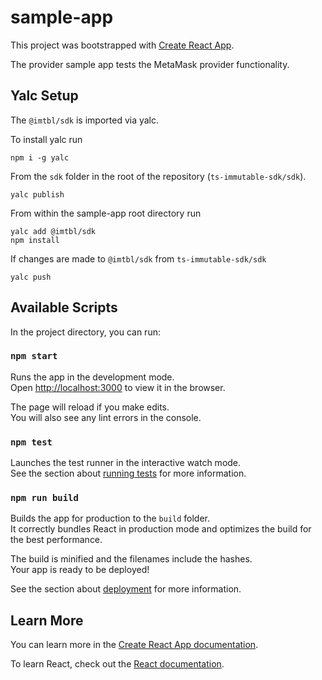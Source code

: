 # sample-app

This project was bootstrapped with [Create React App](https://github.com/facebook/create-react-app).

The provider sample app tests the MetaMask provider functionality.

## Yalc Setup

The `@imtbl/sdk` is imported via yalc. 

To install yalc run

```
npm i -g yalc
```

From the `sdk` folder in the root of the repository (`ts-immutable-sdk/sdk`).

```
yalc publish
```

From within the sample-app root directory run

```
yalc add @imtbl/sdk
npm install
```

If changes are made to `@imtbl/sdk` from `ts-immutable-sdk/sdk`

```
yalc push
```

## Available Scripts

In the project directory, you can run:

### `npm start`

Runs the app in the development mode.\
Open [http://localhost:3000](http://localhost:3000) to view it in the browser.

The page will reload if you make edits.\
You will also see any lint errors in the console.

### `npm test`

Launches the test runner in the interactive watch mode.\
See the section about [running tests](https://facebook.github.io/create-react-app/docs/running-tests) for more information.

### `npm run build`

Builds the app for production to the `build` folder.\
It correctly bundles React in production mode and optimizes the build for the best performance.

The build is minified and the filenames include the hashes.\
Your app is ready to be deployed!

See the section about [deployment](https://facebook.github.io/create-react-app/docs/deployment) for more information.

## Learn More

You can learn more in the [Create React App documentation](https://facebook.github.io/create-react-app/docs/getting-started).

To learn React, check out the [React documentation](https://reactjs.org/).
